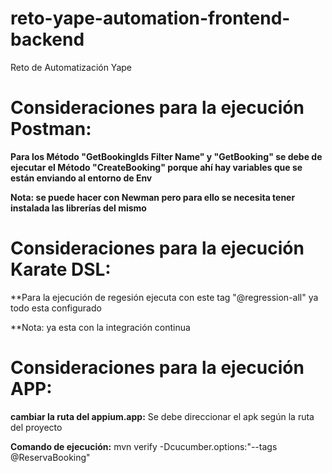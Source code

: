 # reto-yape-automation-frontend-backend
Reto de Automatización Yape

# Consideraciones para la ejecución Postman: 
**Para los Método "GetBookingIds Filter Name" y "GetBooking" se debe de ejecutar el Método "CreateBooking" porque ahí hay variables que se están enviando al entorno de Env**

**Nota: se puede hacer con Newman pero para ello se necesita tener instalada las librerías del mismo**

# Consideraciones para la ejecución Karate DSL: 
**Para la ejecución de regesión ejecuta con este tag "@regression-all" ya todo esta configurado

**Nota: ya esta con la integración continua

# Consideraciones para la ejecución APP: 

**cambiar la ruta del appium.app:**
Se debe direccionar el apk según la ruta del proyecto

**Comando de ejecución:**
mvn verify -Dcucumber.options:"--tags @ReservaBooking"